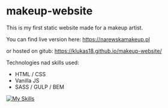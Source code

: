 # makeup-website


This is my first static website made for a makeup artist.

You can find live version here:
https://narewskamakeup.pl

or hosted on gitub:
https://klukas18.github.io/makeup-website/


Technologies nad skills used:
- HTML / CSS
- Vanilla JS
- SASS / GULP / BEM

[![My Skills](https://skillicons.dev/icons?i=html,css,js,sass,gulp,bem)](https://skillicons.dev)

